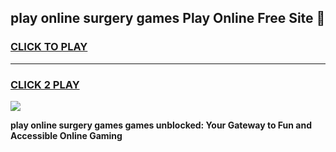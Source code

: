 
## play online surgery games Play Online Free Site 👋
<h3>
<a href="https://download.freeplayer.one?title=play_online_surgery_games&ref=21F">CLICK TO PLAY</a></h3>
<hr>

<h3>
<a href="https://download.freeplayer.one?title=play_online_surgery_games&ref=21F">CLICK 2 PLAY</a>
  
</h3>

<a href="https://download.freeplayer.one?title=play_online_surgery_games&ref=21F"><img src="https://cdnb.artstation.com/p/assets/images/images/032/539/853/original/anto-thomas-button-gif.gif"></a>


**play online surgery games games unblocked: Your Gateway to Fun and Accessible Online Gaming**

